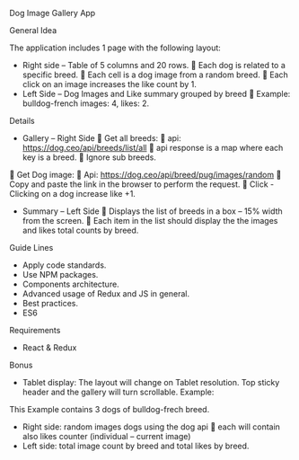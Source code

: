 Dog Image Gallery App

General Idea

The application includes 1 page with the following layout:
-	Right side – Table of 5 columns and 20 rows.
	Each dog is related to a specific breed.
	Each cell is a dog image from a random breed.
	Each click on an image increases the like count by 1.
-	Left Side – Dog Images and Like summary grouped by breed
	Example: bulldog-french images: 4, likes: 2.

Details

-	Gallery – Right Side
	Get all breeds:
	api: https://dog.ceo/api/breeds/list/all
	api response is a map where each key is a breed.
	Ignore sub breeds.

	Get Dog image:
	Api: https://dog.ceo/api/breed/pug/images/random
	Copy and paste the link in the browser to perform the request.
	Click - Clicking on a dog increase like +1. 

-	Summary – Left Side
	Displays the list of breeds in a box – 15% width from the screen.
	Each item in the list should display the the images and likes total counts by breed. 

Guide Lines

-	Apply code standards.
-	Use NPM packages.
-	Components architecture.
-	Advanced usage of Redux and JS in general.
-	Best practices.
-	ES6

Requirements

-	React & Redux

Bonus 

-	Tablet display: The layout will change on Tablet resolution. Top sticky header and the gallery will turn scrollable.
Example:

This Example contains 3 dogs of bulldog-frech breed.
-	Right side: random images dogs using the dog api
	each will contain also likes counter (individual – current image)
-	Left side: total image count by breed and total likes by breed.
 

